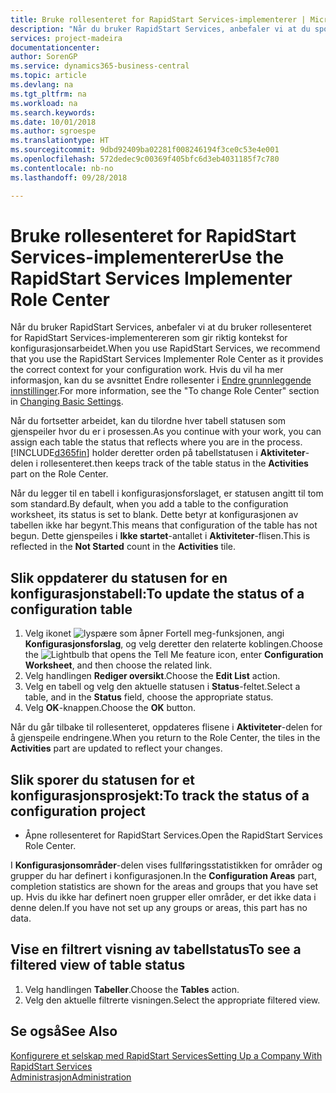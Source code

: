 ```yaml
---
title: Bruke rollesenteret for RapidStart Services-implementerer | Microsoft-dokumentasjon
description: "Når du bruker RapidStart Services, anbefaler vi at du sporer arbeidet og bruker rollesenteret for RapidStart Services-implementereren som gir riktig kontekst for konfigurasjonsarbeidet."
services: project-madeira
documentationcenter: 
author: SorenGP
ms.service: dynamics365-business-central
ms.topic: article
ms.devlang: na
ms.tgt_pltfrm: na
ms.workload: na
ms.search.keywords: 
ms.date: 10/01/2018
ms.author: sgroespe
ms.translationtype: HT
ms.sourcegitcommit: 9dbd92409ba02281f008246194f3ce0c53e4e001
ms.openlocfilehash: 572dedec9c00369f405bfc6d3eb4031185f7c780
ms.contentlocale: nb-no
ms.lasthandoff: 09/28/2018

---
```

# <a name="use-the-rapidstart-services-implementer-role-center"></a><span data-ttu-id="4132d-103">Bruke rollesenteret for RapidStart Services-implementerer</span><span class="sxs-lookup"><span data-stu-id="4132d-103">Use the RapidStart Services Implementer Role Center</span></span>
<span data-ttu-id="4132d-104">Når du bruker RapidStart Services, anbefaler vi at du bruker rollesenteret for RapidStart Services-implementereren som gir riktig kontekst for konfigurasjonsarbeidet.</span><span class="sxs-lookup"><span data-stu-id="4132d-104">When you use RapidStart Services, we recommend that you use the RapidStart Services Implementer Role Center as it provides the correct context for your configuration work.</span></span> <span data-ttu-id="4132d-105">Hvis du vil ha mer informasjon, kan du se avsnittet Endre rollesenter i [Endre grunnleggende innstillinger](ui-change-basic-settings.md).</span><span class="sxs-lookup"><span data-stu-id="4132d-105">For more information, see the "To change Role Center" section in [Changing Basic Settings](ui-change-basic-settings.md).</span></span>

<span data-ttu-id="4132d-106">Når du fortsetter arbeidet, kan du tilordne hver tabell statusen som gjenspeiler hvor du er i prosessen.</span><span class="sxs-lookup"><span data-stu-id="4132d-106">As you continue with your work, you can assign each table the status that reflects where you are in the process.</span></span> [!INCLUDE[d365fin](includes/d365fin_md.md)] <span data-ttu-id="4132d-107">holder deretter orden på tabellstatusen i **Aktiviteter**-delen i rollesenteret.</span><span class="sxs-lookup"><span data-stu-id="4132d-107">then keeps track of the table status in the **Activities** part on the Role Center.</span></span>  

<span data-ttu-id="4132d-108">Når du legger til en tabell i konfigurasjonsforslaget, er statusen angitt til tom som standard.</span><span class="sxs-lookup"><span data-stu-id="4132d-108">By default, when you add a table to the configuration worksheet, its status is set to blank.</span></span> <span data-ttu-id="4132d-109">Dette betyr at konfigurasjonen av tabellen ikke har begynt.</span><span class="sxs-lookup"><span data-stu-id="4132d-109">This means that configuration of the table has not begun.</span></span> <span data-ttu-id="4132d-110">Dette gjenspeiles i **Ikke startet**-antallet i **Aktiviteter**-flisen.</span><span class="sxs-lookup"><span data-stu-id="4132d-110">This is reflected in the **Not Started** count in the **Activities** tile.</span></span>  

## <a name="to-update-the-status-of-a-configuration-table"></a><span data-ttu-id="4132d-111">Slik oppdaterer du statusen for en konfigurasjonstabell:</span><span class="sxs-lookup"><span data-stu-id="4132d-111">To update the status of a configuration table</span></span>  
1.  <span data-ttu-id="4132d-112">Velg ikonet ![lyspære som åpner Fortell meg-funksjonen](media/ui-search/search_small.png "Fortell hva du vil gjøre"), angi **Konfigurasjonsforslag**, og velg deretter den relaterte koblingen.</span><span class="sxs-lookup"><span data-stu-id="4132d-112">Choose the ![Lightbulb that opens the Tell Me feature](media/ui-search/search_small.png "Tell me what you want to do") icon, enter **Configuration Worksheet**, and then choose the related link.</span></span>  
2.  <span data-ttu-id="4132d-113">Velg handlingen **Rediger oversikt**.</span><span class="sxs-lookup"><span data-stu-id="4132d-113">Choose the **Edit List** action.</span></span>  
3.  <span data-ttu-id="4132d-114">Velg en tabell og velg den aktuelle statusen i **Status**-feltet.</span><span class="sxs-lookup"><span data-stu-id="4132d-114">Select a table, and in the **Status** field, choose the appropriate status.</span></span>  
4.  <span data-ttu-id="4132d-115">Velg **OK**-knappen.</span><span class="sxs-lookup"><span data-stu-id="4132d-115">Choose the **OK** button.</span></span>  

<span data-ttu-id="4132d-116">Når du går tilbake til rollesenteret, oppdateres flisene i **Aktiviteter**-delen for å gjenspeile endringene.</span><span class="sxs-lookup"><span data-stu-id="4132d-116">When you return to the Role Center, the tiles in the **Activities** part are updated to reflect your changes.</span></span>  

## <a name="to-track-the-status-of-a-configuration-project"></a><span data-ttu-id="4132d-117">Slik sporer du statusen for et konfigurasjonsprosjekt:</span><span class="sxs-lookup"><span data-stu-id="4132d-117">To track the status of a configuration project</span></span>  
- <span data-ttu-id="4132d-118">Åpne rollesenteret for RapidStart Services.</span><span class="sxs-lookup"><span data-stu-id="4132d-118">Open the RapidStart Services Role Center.</span></span>  

<span data-ttu-id="4132d-119">I **Konfigurasjonsområder**-delen vises fullføringsstatistikken for områder og grupper du har definert i konfigurasjonen.</span><span class="sxs-lookup"><span data-stu-id="4132d-119">In the **Configuration Areas** part, completion statistics are shown for the areas and groups that you have set up.</span></span> <span data-ttu-id="4132d-120">Hvis du ikke har definert noen grupper eller områder, er det ikke data i denne delen.</span><span class="sxs-lookup"><span data-stu-id="4132d-120">If you have not set up any groups or areas, this part has no data.</span></span>  

## <a name="to-see-a-filtered-view-of-table-status"></a><span data-ttu-id="4132d-121">Vise en filtrert visning av tabellstatus</span><span class="sxs-lookup"><span data-stu-id="4132d-121">To see a filtered view of table status</span></span>  
1. <span data-ttu-id="4132d-122">Velg handlingen **Tabeller**.</span><span class="sxs-lookup"><span data-stu-id="4132d-122">Choose the **Tables** action.</span></span>  
2. <span data-ttu-id="4132d-123">Velg den aktuelle filtrerte visningen.</span><span class="sxs-lookup"><span data-stu-id="4132d-123">Select the appropriate filtered view.</span></span>  

## <a name="see-also"></a><span data-ttu-id="4132d-124">Se også</span><span class="sxs-lookup"><span data-stu-id="4132d-124">See Also</span></span>  
[<span data-ttu-id="4132d-125">Konfigurere et selskap med RapidStart Services</span><span class="sxs-lookup"><span data-stu-id="4132d-125">Setting Up a Company With RapidStart Services</span></span>](admin-set-up-a-company-with-rapidstart.md)  
[<span data-ttu-id="4132d-126">Administrasjon</span><span class="sxs-lookup"><span data-stu-id="4132d-126">Administration</span></span>](admin-setup-and-administration.md)

